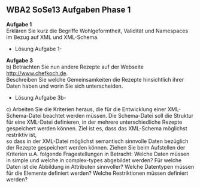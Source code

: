 ## WBA2 SoSe13 Aufgaben Phase 1

**Aufgabe 1**  
Erklären Sie kurz die Begriffe Wohlgeformtheit, Validität und Namespaces im Bezug auf XML und XML-Schema.  
- Lösung Aufgabe 1-


**Aufgabe 3**  
b) Betrachten Sie nun andere Rezepte auf der Webseite http://www.chefkoch.de.  
Beschreiben Sie welche Gemeinsamkeiten die Rezepte hinsichtlich ihrer Daten haben und worin Sie sich unterscheiden.
- Lösung Aufgabe 3b-

c) Arbeiten Sie die Kriterien heraus, die für die Entwicklung einer XML-Schema-Datei beachtet werden müssen.
Die Schema-Datei soll die Struktur für eine XML-Datei definieren, in der mehrere unterschiedliche Rezepte  
gespeichert werden können. Ziel ist es, dass das XML-Schema möglichst restriktiv ist,   
so dass in der XML-Datei möglichst semantisch sinnvolle Daten bezüglich der Rezepte gespeichert werden können. Ziehen Sie beim Aufstellen der Kriterien u.A. folgende Fragestellungen in Betracht:
 Welche Daten müssen in simple und welche in complex-types abgebildet werden?
 Für welche Daten ist die Abbildung in Attributen sinnvoller?
 Welche Datentypen müssen für die Elemente definiert werden?
 Welche Restriktionen müssen definiert werden?

